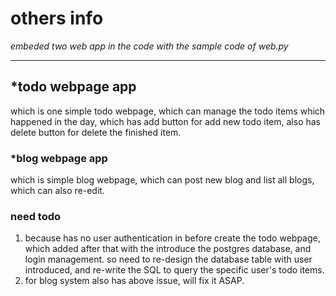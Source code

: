 # others info

*embeded two web app in the code with the sample code of web.py*

---

## *todo webpage app

which is one simple todo webpage, which can manage the todo items which happened in the day, which has add button for add new todo item, also has delete button for delete the finished item.

### *blog webpage app

which is simple blog webpage, which can post new blog and list all blogs, which can also re-edit.

### need todo

1. because has no user authentication in before create the todo webpage, which added after that with the introduce the postgres database, and login management. so need to re-design the database table with user introduced, and re-write the SQL to query the specific user's todo items.
2. for blog system also has above issue, will fix it ASAP.
